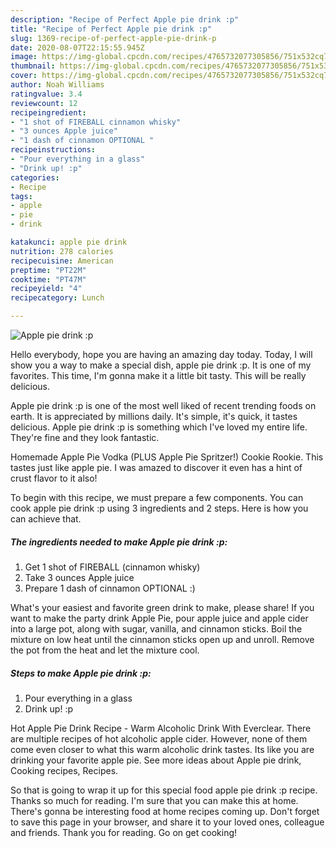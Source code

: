 ```yaml
---
description: "Recipe of Perfect Apple pie drink :p"
title: "Recipe of Perfect Apple pie drink :p"
slug: 1369-recipe-of-perfect-apple-pie-drink-p
date: 2020-08-07T22:15:55.945Z
image: https://img-global.cpcdn.com/recipes/4765732077305856/751x532cq70/apple-pie-drink-p-recipe-main-photo.jpg
thumbnail: https://img-global.cpcdn.com/recipes/4765732077305856/751x532cq70/apple-pie-drink-p-recipe-main-photo.jpg
cover: https://img-global.cpcdn.com/recipes/4765732077305856/751x532cq70/apple-pie-drink-p-recipe-main-photo.jpg
author: Noah Williams
ratingvalue: 3.4
reviewcount: 12
recipeingredient:
- "1 shot of FIREBALL cinnamon whisky"
- "3 ounces Apple juice"
- "1 dash of cinnamon OPTIONAL "
recipeinstructions:
- "Pour everything in a glass"
- "Drink up! :p"
categories:
- Recipe
tags:
- apple
- pie
- drink

katakunci: apple pie drink 
nutrition: 278 calories
recipecuisine: American
preptime: "PT22M"
cooktime: "PT47M"
recipeyield: "4"
recipecategory: Lunch

---
```



![Apple pie drink :p](https://img-global.cpcdn.com/recipes/4765732077305856/751x532cq70/apple-pie-drink-p-recipe-main-photo.jpg)

Hello everybody, hope you are having an amazing day today. Today, I will show you a way to make a special dish, apple pie drink :p. It is one of my favorites. This time, I'm gonna make it a little bit tasty. This will be really delicious.

Apple pie drink :p is one of the most well liked of recent trending foods on earth. It is appreciated by millions daily. It's simple, it's quick, it tastes delicious. Apple pie drink :p is something which I've loved my entire life. They're fine and they look fantastic.

Homemade Apple Pie Vodka (PLUS Apple Pie Spritzer!) Cookie Rookie. This tastes just like apple pie. I was amazed to discover it even has a hint of crust flavor to it also!


To begin with this recipe, we must prepare a few components. You can cook apple pie drink :p using 3 ingredients and 2 steps. Here is how you can achieve that.

<!--inarticleads1-->

##### The ingredients needed to make Apple pie drink :p:

1. Get 1 shot of FIREBALL (cinnamon whisky)
1. Take 3 ounces Apple juice
1. Prepare 1 dash of cinnamon OPTIONAL :)


What&#39;s your easiest and favorite green drink to make, please share! If you want to make the party drink Apple Pie, pour apple juice and apple cider into a large pot, along with sugar, vanilla, and cinnamon sticks. Boil the mixture on low heat until the cinnamon sticks open up and unroll. Remove the pot from the heat and let the mixture cool. 

<!--inarticleads2-->

##### Steps to make Apple pie drink :p:

1. Pour everything in a glass
1. Drink up! :p


Hot Apple Pie Drink Recipe - Warm Alcoholic Drink With Everclear. There are multiple recipes of hot alcoholic apple cider. However, none of them come even closer to what this warm alcoholic drink tastes. Its like you are drinking your favorite apple pie. See more ideas about Apple pie drink, Cooking recipes, Recipes. 

So that is going to wrap it up for this special food apple pie drink :p recipe. Thanks so much for reading. I'm sure that you can make this at home. There's gonna be interesting food at home recipes coming up. Don't forget to save this page in your browser, and share it to your loved ones, colleague and friends. Thank you for reading. Go on get cooking!
